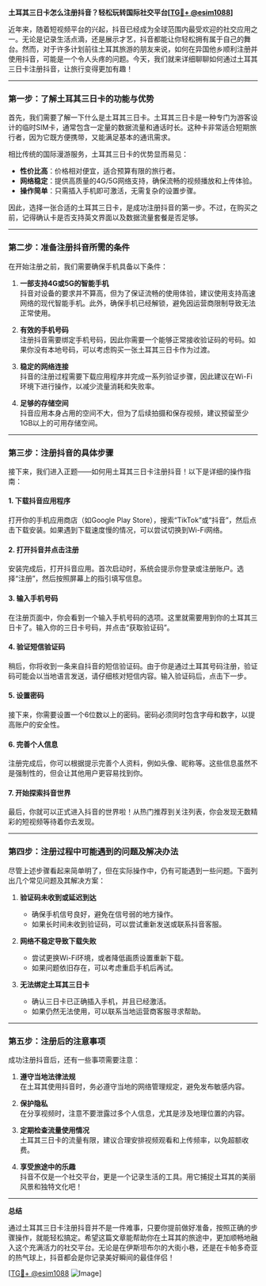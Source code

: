 **土耳其三日卡怎么注册抖音？轻松玩转国际社交平台[[TG💪+ @esim1088](https://t.me/s/esim1088)]**

近年来，随着短视频平台的兴起，抖音已经成为全球范围内最受欢迎的社交应用之一。无论是记录生活点滴，还是展示才艺，抖音都能让你轻松拥有属于自己的舞台。然而，对于许多计划前往土耳其旅游的朋友来说，如何在异国他乡顺利注册并使用抖音，可能是一个令人头疼的问题。今天，我们就来详细聊聊如何通过土耳其三日卡注册抖音，让旅行变得更加有趣！

---

### **第一步：了解土耳其三日卡的功能与优势**

首先，我们需要了解一下什么是土耳其三日卡。土耳其三日卡是一种专门为游客设计的临时SIM卡，通常包含一定量的数据流量和通话时长。这种卡非常适合短期旅行者，因为它既方便携带，又能满足基本的通讯需求。

相比传统的国际漫游服务，土耳其三日卡的优势显而易见：

- **性价比高**：价格相对便宜，适合预算有限的旅行者。
- **网络稳定**：提供高质量的4G/5G网络支持，确保流畅的视频播放和上传体验。
- **操作简单**：只需插入手机即可激活，无需复杂的设置步骤。

因此，选择一张合适的土耳其三日卡，是成功注册抖音的第一步。不过，在购买之前，记得确认卡是否支持英文界面以及数据流量套餐是否足够。

---

### **第二步：准备注册抖音所需的条件**

在开始注册之前，我们需要确保手机具备以下条件：

1. **一部支持4G或5G的智能手机**  
   抖音对设备的要求并不算高，但为了保证流畅的使用体验，建议使用支持高速网络的现代智能手机。此外，确保手机已经解锁，避免因运营商限制导致无法正常使用。

2. **有效的手机号码**  
   注册抖音需要绑定手机号码，因此你需要一个能够正常接收验证码的号码。如果你没有本地号码，可以考虑购买一张土耳其三日卡作为过渡。

3. **稳定的网络连接**  
   抖音的注册过程需要下载应用程序并完成一系列验证步骤，因此建议在Wi-Fi环境下进行操作，以减少流量消耗和失败率。

4. **足够的存储空间**  
   抖音应用本身占用的空间不大，但为了后续拍摄和保存视频，建议预留至少1GB以上的可用存储空间。

---

### **第三步：注册抖音的具体步骤**

接下来，我们进入正题——如何用土耳其三日卡注册抖音！以下是详细的操作指南：

#### **1. 下载抖音应用程序**
打开你的手机应用商店（如Google Play Store），搜索“TikTok”或“抖音”，然后点击下载安装。如果遇到下载速度慢的情况，可以尝试切换到Wi-Fi网络。

#### **2. 打开抖音并点击注册**
安装完成后，打开抖音应用。首次启动时，系统会提示你登录或注册账户。选择“注册”，然后按照屏幕上的指引填写信息。

#### **3. 输入手机号码**
在注册页面中，你会看到一个输入手机号码的选项。这里就需要用到你的土耳其三日卡了。输入你的三日卡号码，并点击“获取验证码”。

#### **4. 验证短信验证码**
稍后，你将收到一条来自抖音的短信验证码。由于你是通过土耳其号码注册，验证码可能会以当地语言发送，请仔细核对短信内容。输入验证码后，点击下一步。

#### **5. 设置密码**
接下来，你需要设置一个6位数以上的密码。密码必须同时包含字母和数字，以提高账户的安全性。

#### **6. 完善个人信息**
注册完成后，你可以根据提示完善个人资料，例如头像、昵称等。这些信息虽然不是强制性的，但会让其他用户更容易找到你。

#### **7. 开始探索抖音世界**
最后，你就可以正式进入抖音的世界啦！从热门推荐到关注列表，你会发现无数精彩的短视频等待着你去发现。

---

### **第四步：注册过程中可能遇到的问题及解决办法**

尽管上述步骤看起来简单明了，但在实际操作中，仍有可能遇到一些问题。下面列出几个常见问题及其解决方案：

1. **验证码未收到或延迟到达**
   - 确保手机信号良好，避免在信号弱的地方操作。
   - 如果长时间未收到验证码，可以尝试重新发送或联系抖音客服。

2. **网络不稳定导致下载失败**
   - 尝试更换Wi-Fi环境，或者降低画质设置重新下载。
   - 如果问题依旧存在，可以考虑重启手机后再试。

3. **无法绑定土耳其三日卡**
   - 确认三日卡已正确插入手机，并且已经激活。
   - 如果仍然无法使用，可以联系当地运营商客服寻求帮助。

---

### **第五步：注册后的注意事项**

成功注册抖音后，还有一些事项需要注意：

1. **遵守当地法律法规**  
   在土耳其使用抖音时，务必遵守当地的网络管理规定，避免发布敏感内容。

2. **保护隐私**  
   在分享视频时，注意不要泄露过多个人信息，尤其是涉及地理位置的内容。

3. **定期检查流量使用情况**  
   土耳其三日卡的流量有限，建议合理安排视频观看和上传频率，以免超额收费。

4. **享受旅途中的乐趣**  
   抖音不仅是一个社交平台，更是一个记录生活的工具。用它捕捉土耳其的美丽风景和独特文化吧！

---

**总结**

通过土耳其三日卡注册抖音并不是一件难事，只要你提前做好准备，按照正确的步骤操作，就能轻松搞定。希望这篇文章能帮助你在土耳其的旅途中，更加顺畅地融入这个充满活力的社交平台。无论是在伊斯坦布尔的大街小巷，还是在卡帕多奇亚的热气球上，抖音都会是你记录美好瞬间的最佳伴侣！

[[TG💪+ @esim1088](https://t.me/s/esim1088) ![Image](https://i.postimg.cc/4NQfJmqS/Snipaste-2025-05-13-00-14-12.png)]